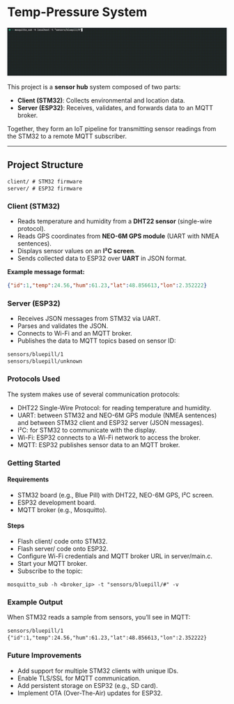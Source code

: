 # Temp-Pressure System

![demo](https://github.com/tsogp/temp-pressure-system/blob/master/media/demo.gif)

This project is a **sensor hub** system composed of two parts:  
- **Client (STM32)**: Collects environmental and location data.  
- **Server (ESP32)**: Receives, validates, and forwards data to an MQTT broker.  

Together, they form an IoT pipeline for transmitting sensor readings from the STM32 to a remote MQTT subscriber.

---

## Project Structure
```
client/ # STM32 firmware
server/ # ESP32 firmware
```

### Client (STM32)
- Reads temperature and humidity from a **DHT22 sensor** (single-wire protocol).  
- Reads GPS coordinates from **NEO-6M GPS module** (UART with NMEA sentences).  
- Displays sensor values on an **I²C screen**.  
- Sends collected data to ESP32 over **UART** in JSON format.  

**Example message format:**
```json
{"id":1,"temp":24.56,"hum":61.23,"lat":48.856613,"lon":2.352222}
```

### Server (ESP32)

- Receives JSON messages from STM32 via UART.
- Parses and validates the JSON.
- Connects to Wi-Fi and an MQTT broker.
- Publishes the data to MQTT topics based on sensor ID:

```
sensors/bluepill/1
sensors/bluepill/unknown
```

### Protocols Used

The system makes use of several communication protocols:

- DHT22 Single-Wire Protocol: for reading temperature and humidity.
- UART: between STM32 and NEO-6M GPS module (NMEA sentences) and between STM32 client and ESP32 server (JSON messages).
- I²C: for STM32 to communicate with the display.
- Wi-Fi: ESP32 connects to a Wi-Fi network to access the broker.
- MQTT: ESP32 publishes sensor data to an MQTT broker.

### Getting Started

#### Requirements

- STM32 board (e.g., Blue Pill) with DHT22, NEO-6M GPS, I²C screen.
- ESP32 development board.
- MQTT broker (e.g., Mosquitto).

#### Steps

- Flash client/ code onto STM32.
- Flash server/ code onto ESP32.
- Configure Wi-Fi credentials and MQTT broker URL in server/main.c.
- Start your MQTT broker.
- Subscribe to the topic:
```
mosquitto_sub -h <broker_ip> -t "sensors/bluepill/#" -v
```
### Example Output

When STM32 reads a sample from sensors, you’ll see in MQTT:
```
sensors/bluepill/1 {"id":1,"temp":24.56,"hum":61.23,"lat":48.856613,"lon":2.352222}
```
###  Future Improvements

- Add support for multiple STM32 clients with unique IDs.
- Enable TLS/SSL for MQTT communication.
- Add persistent storage on ESP32 (e.g., SD card).
- Implement OTA (Over-The-Air) updates for ESP32.

